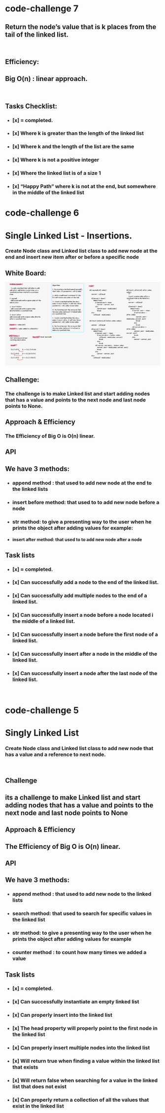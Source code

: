 # code-challenge 7
## Return the node’s value that is k places from the tail of the linked list.
<br>

## Efficiency:
## Big O(n) : linear approach.

<br>

## Tasks Checklist:
- ### [x] = completed.

- ### [x] Where k is greater than the length of the linked list
- ### [x] Where k and the length of the list are the same
- ### [x] Where k is not a positive integer
- ### [x] Where the linked list is of a size 1
- ### [x] “Happy Path” where k is not at the end, but somewhere in the middle of the linked list



# code-challenge 6
# Single Linked List - Insertions.


### Create Node class and Linked list class to add new node at the end  and insert new item after or before a specific node

## White Board:
![link](insertions.PNG)
<br>


## Challenge:
### The challenge is to make Linked list and start adding nodes that has a value and points to the next node and last node points to None.

## Approach & Efficiency
### The Efficiency of Big O is O(n) linear.

## API
## We have 3 methods:
- ### **append method** : that used to add new node at the end  to the linked lists
- ### **insert before  method**: that used to to add new node before a node
- ### **str method**: to give a presenting way to the user when he prints the object after adding values for example:
- #### insert after  method: that used to to add new node after a node

## Task lists
- ### [x] = completed.
- ### [x] Can successfully add a node to the end of the linked list.

- ### [x] Can successfully add multiple nodes to the end of a linked list.

- ### [x] Can successfully insert a node before a node located i the middle of a linked list.
- ### [x] Can successfully insert a node before the first node of a linked list.
- ### [x] Can successfully insert after a node in the middle of the linked list.
- ### [x] Can successfully insert a node after the last node of the linked list.
<br>


# code-challenge 5
# Singly Linked List


### Create Node class and Linked list class to add new node that has a value and a reference to next node.
<br>



## Challenge
## its a challenge to make Linked list and start adding nodes that has a value and points to the next node and last node points to None

## Approach & Efficiency
## The Efficiency of Big O is O(n) linear.

## API
## We have 3 methods:
- ### **append method** : that used to add new node to the linked lists
- ### **search method**: that used to search for specific values in the linked list
- ### **str method**: to give a presenting way to the user when he prints the object after adding values for example
- ### **counter method** : to count how many times we added a value

## Task lists
- ### [x] = completed.
- ### [x] Can successfully instantiate an empty linked list

- ### [x] Can properly insert into the linked list

- ### [x] The head property will properly point to the first node in the linked list
- ### [x] Can properly insert multiple nodes into the linked list
- ### [x] Will return true when finding a value within the linked list that exists
- ### [x] Will return false when searching for a value in the linked list that does not exist
- ### [x] Can properly return a collection of all the values that exist in the linked list



